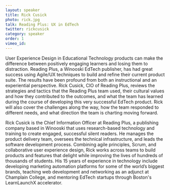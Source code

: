```yaml
---
layout: speaker
title: Rick Cusick
photo: rick.jpg
talk: Reading Plus: UX in EdTech
twitter: rickcusick
category: speaker
order: 1
vimeo_id:
---
```

User Experience Design in Educational Technology products can make the difference between positively engaging learners and losing them to distraction. Reading Plus, a Winooski EdTech publisher, has had great success using Agile/UX techniques to build and refine their current product suite. The results have been profound from both an instructional and an experiential perspective. Rick Cusick, CIO of Reading Plus, reviews the strategies and tactics that the Reading Plus team used, their cultural values and how they contributed to the outcomes, and what the team has learned during the course of developing this very successful EdTech product. Rick will also cover the challenges along the way, how the team responded to different needs, and what direction the team is charting moving forward.

Rick Cusick is the Chief Information Officer at Reading Plus, a publishing company based in Winooski that uses research-based technology and training to create engaged, successful silent readers. He manages the product delivery team, oversees the technical infrastructure, and leads the software development process.  Combining agile principles, Scrum, and collaborative user experience design, Rick works across teams to build products and features that delight while improving the lives of hundreds of thousands of students. His 15 years of experience in technology include developing marketing automation platforms for some of the world’s biggest brands, teaching web development and networking as an adjunct at Champlain College, and mentoring EdTech startups through Boston's LearnLaunchX accelerator.
